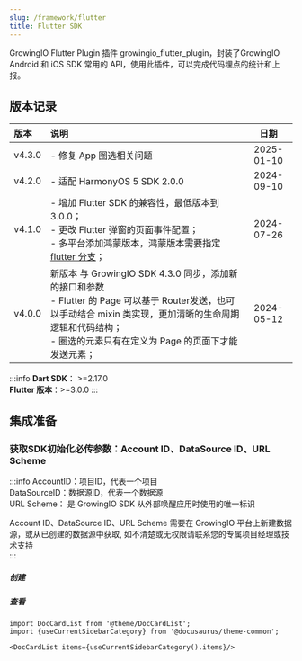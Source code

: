 ```yaml
---
slug: /framework/flutter
title: Flutter SDK
---
```


GrowingIO Flutter Plugin 插件 growingio_flutter_plugin，封装了GrowingIO Android 和 iOS SDK 常用的 API，使用此插件，可以完成代码埋点的统计和上报。


## 版本记录

|    版本    | 说明 |  日期  |
| :-----  | :-----   | :----:  |
| v4.3.0 | - 修复 App 圈选相关问题 | 2025-01-10 |
| v4.2.0 | - 适配 HarmonyOS 5 SDK 2.0.0 | 2024-09-10 |
| v4.1.0 | - 增加 Flutter SDK 的兼容性，最低版本到 3.0.0；<br/>- 更改 Flutter 弹窗的页面事件配置；<br/>- 多平台添加鸿蒙版本，鸿蒙版本需要指定 [flutter 分支](https://gitee.com/openharmony-sig/flutter_flutter/tree/dev/)；| 2024-07-26 |
| v4.0.0 | 新版本 与 GrowingIO SDK 4.3.0 同步，添加新的接口和参数<br/>- Flutter 的 Page 可以基于 Router发送，也可以手动结合 mixin 类实现，更加清晰的生命周期逻辑和代码结构；<br/>- 圈选的元素只有在定义为 Page 的页面下才能发送元素； | 2024-05-12 |

:::info
**Dart SDK**： >=2.17.0<br/>
**Flutter 版本**：>=3.0.0
:::

## 集成准备
### 获取SDK初始化必传参数：Account ID、DataSource ID、URL Scheme
:::info
AccountID：项目ID，代表一个项目<br/>
DataSourceID：数据源ID，代表一个数据源<br/>
URL Scheme： 是 GrowingIO SDK 从外部唤醒应用时使用的唯一标识<br/>


Account ID、DataSource ID、URL Scheme 需要在 GrowingIO 平台上新建数据源，或从已创建的数据源中获取, 如不清楚或无权限请联系您的专属项目经理或技术支持<br/>
:::
##### 创建
<ImageLoader path="img/common/createapplication" />

##### 查看
<ImageLoader path="img/common/showappdatasourceid" />


```mdx-code-block
import DocCardList from '@theme/DocCardList';
import {useCurrentSidebarCategory} from '@docusaurus/theme-common';

<DocCardList items={useCurrentSidebarCategory().items}/>
```


